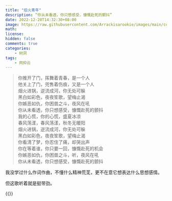 ```yaml
---
title: "焰火青年"
description: “你从未看透，你只想感受，慷慨赴死的颤抖”
date: 2022-12-28T14:32:30+08:00
image: https://raw.githubusercontent.com/Arrackisarookie/images/main/cover/fireyouth.jpg
math: 
license: 
hidden: false
comments: true
categories:
    - 树洞
tags:
    - 网抑云
---
```


>你推开了门，挥舞着青春，是一个人  
>他关上了门，兜售着伤痕，又是一个人  
>烟火进锅，逆流成河，你无处可躲  
>黑白如彩色，夜夜笙歌，望梅止渴  
>你嫉恶如仇，你困兽之斗，夜风在吼  
>你从未看透，你只想感受，慷慨赴死的颤抖  
>我的心慌，你的心慌，盛夏冰凉  
>春风荡漾，春风荡漾，秋冬无暖阳  
>烟火进锅，逆流成河，你无处可躲  
>黑白如彩色，夜夜笙歌，望梅止渴  
>你看清了梦，你忍住了痛，却哭出声  
>你在等着谁，你只要一回，慷慨赴死的机会  
>你嫉恶如仇，你困兽之斗，听，夜风在吼  
>你从未看透，你只想感受，慷慨赴死的颤抖

我没学过什么作词作曲，不懂什么精神荒芜，更不在意它想表达什么思想感情。

但这歌听着就是挺带劲。

{{<bilibili BV1yk4y1R7an>}}